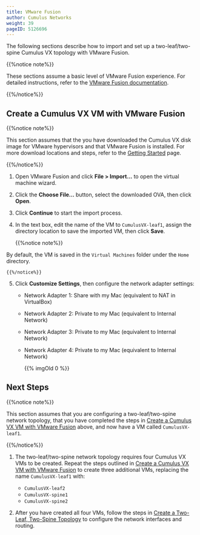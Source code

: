 ```yaml
---
title: VMware Fusion
author: Cumulus Networks
weight: 39
pageID: 5126696
---
```

The following sections describe how to import and set up a
two-leaf/two-spine Cumulus VX topology with VMware Fusion.

{{%notice note%}}

These sections assume a basic level of VMware Fusion experience. For
detailed instructions, refer to the 
[VMware Fusion documentation](https://www.vmware.com/support/pubs/fusion_pubs.html).

{{%/notice%}}

## Create a Cumulus VX VM with VMware Fusion

{{%notice note%}}

This section assumes that the you have downloaded the Cumulus VX disk
image for VMware hypervisors and that VMware Fusion is installed. For
more download locations and steps, refer to the
[Getting Started](/cumulus-vx/Getting-Started/) page.

{{%/notice%}}

1.  Open VMware Fusion and click **File \> Import...** to open the
    virtual machine wizard.

2.  Click the **Choose File...** button, select the downloaded OVA, then
    click **Open**.

3.  Click **Continue** to start the import process.

4.  In the text box, edit the name of the VM to `CumulusVX-leaf1`,
    assign the directory location to save the imported VM, then click
    **Save**.

    {{%notice note%}}

By default, the VM is saved in the `Virtual Machines` folder under
    the `Home` directory.

    {{%/notice%}}

5.  Click **Customize Settings**, then configure the network adapter
    settings:

      - Network Adapter 1: Share with my Mac (equivalent to NAT in VirtualBox)
      - Network Adapter 2: Private to my Mac (equivalent to Internal Network)
      - Network Adapter 3: Private to my Mac (equivalent to Internal Network)
      - Network Adapter 4: Private to my Mac (equivalent to Internal Network)

        {{% imgOld 0 %}}

## Next Steps

{{%notice note%}}

This section assumes that you are configuring a two-leaf/two-spine
network topology, that you have completed the steps in
[Create a Cumulus VX VM with VMware Fusion](#create-a-cumulus-vx-vm-with-vmware-fusion)
above, and now have a VM called `CumulusVX-leaf1`.

{{%/notice%}}

1.  The two-leaf/two-spine network topology requires four Cumulus VX VMs
    to be created. Repeat the steps outlined in
    [Create a Cumulus VX VM with VMware Fusion](#create-a-cumulus-vx-vm-with-vmware-fusion)
    to create three additional VMs, replacing the name `CumulusVX-leaf1` with:

      - `CumulusVX-leaf2`
      - `CumulusVX-spine1`
      - `CumulusVX-spine2`

2.  After you have created all four VMs, follow the steps in
    [Create a Two-Leaf, Two-Spine Topology](/cumulus-vx/Create-a-Two-Leaf-Two-Spine-Topology)
    to configure the network interfaces and routing.
